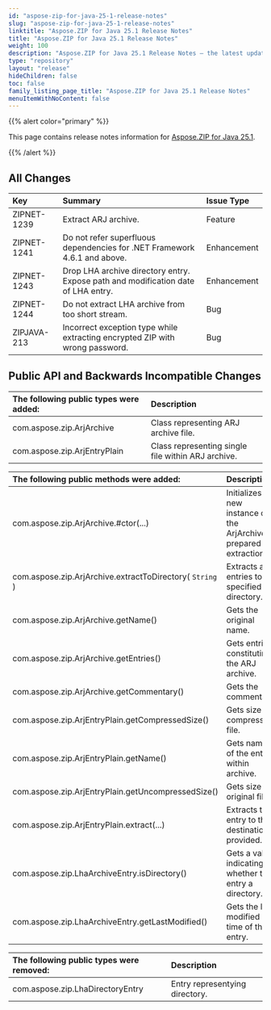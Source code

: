 ```yaml
---
id: "aspose-zip-for-java-25-1-release-notes"
slug: "aspose-zip-for-java-25-1-release-notes"
linktitle: "Aspose.ZIP for Java 25.1 Release Notes"
title: "Aspose.ZIP for Java 25.1 Release Notes"
weight: 100
description: "Aspose.ZIP for Java 25.1 Release Notes – the latest updates and fixes."
type: "repository"
layout: "release"
hideChildren: false
toc: false
family_listing_page_title: "Aspose.ZIP for Java 25.1 Release Notes"
menuItemWithNoContent: false
---
```


{{% alert color="primary" %}} 

This page contains release notes information for [Aspose.ZIP for Java 25.1](https://releases.aspose.com/zip/java/25-1/).

{{% /alert %}} 

## **All Changes**

|**Key**|**Summary**|**Issue Type**|
| :- | :- | :- |
| ZIPNET-1239 | Extract ARJ archive. | Feature |
| ZIPNET-1241 | Do not refer superfluous dependencies for .NET Framework 4.6.1 and above. | Enhancement |
| ZIPNET-1243 | Drop LHA archive directory entry. Expose path and modification date of LHA entry. | Enhancement |
| ZIPNET-1244 | Do not extract LHA archive from too short stream. | Bug |
| ZIPJAVA-213 | Incorrect exception type while extracting encrypted ZIP with wrong password. | Bug |

## **Public API and Backwards Incompatible Changes**
|**The following public types were added:**|**Description**|
| :- | :- |
| com.aspose.zip.ArjArchive | Class representing ARJ archive file. |
| com.aspose.zip.ArjEntryPlain | Class representing single file within ARJ archive. |

|**The following public methods were added:**|**Description** |
| :- | :- |
| com.aspose.zip.ArjArchive.#ctor(...) | Initializes a new instance of the ArjArchive prepared for extraction |
| com.aspose.zip.ArjArchive.extractToDirectory( `String` ) | Extracts all entries to the specified directory. |
| com.aspose.zip.ArjArchive.getName() | Gets the original name. |
| com.aspose.zip.ArjArchive.getEntries() | Gets entries constituting the ARJ archive. |
| com.aspose.zip.ArjArchive.getCommentary() | Gets the commentary. |
| com.aspose.zip.ArjEntryPlain.getCompressedSize() | Gets size of compressed file. |
| com.aspose.zip.ArjEntryPlain.getName() | Gets name of the entry within archive. |
| com.aspose.zip.ArjEntryPlain.getUncompressedSize() | Gets size of original file. |
| com.aspose.zip.ArjEntryPlain.extract(...) | Extracts the entry to the destination provided. |
| com.aspose.zip.LhaArchiveEntry.isDirectory() | Gets a value indicating whether this entry a directory. |
| com.aspose.zip.LhaArchiveEntry.getLastModified() | Gets the last modified time of the entry. |

|**The following public types were removed:**|**Description**|
| :- | :- |
| com.aspose.zip.LhaDirectoryEntry | Entry representying directory. |